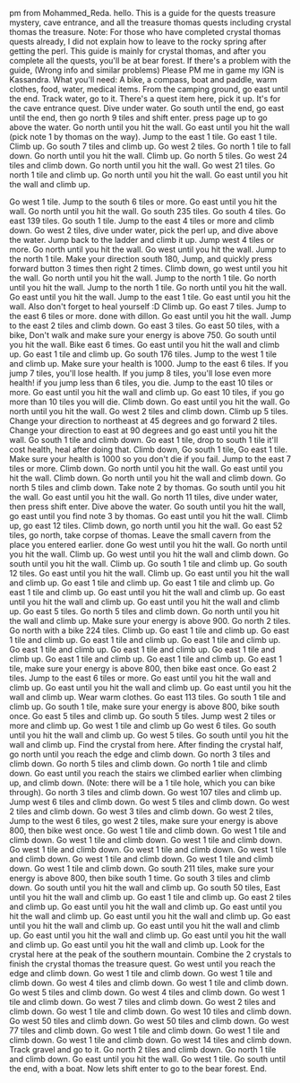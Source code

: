 pm from Mohammed_Reda. hello. 
This is a guide for the quests treasure mystery, cave entrance, and all the treasure thomas quests including crystal thomas the treasure.
Note: For those who have completed crystal thomas quests already, I did not explain how to leave to the rocky spring after getting the perl. This guide is mainly for crystal thomas, and after you complete all the quests, you'll be at bear forest.
If there's a problem with the guide, (Wrong info and similar problems) Please PM me in game my IGN is Kassandra.
What you'll need:
A bike, a compass, boat and paddle, warm clothes, food, water, medical items.
From the camping ground, go east until the end.
Track water, go to it.
There's a quest item here, pick it up. It's for the cave entrance quest.
Dive under water.
Go south until the end, go east until the end, then go north 9 tiles and shift enter.
press page up to go above the water.
Go north until you hit the wall.
Go east until you hit the wall (pick note 1 by thomas on the way).
Jump to the east 1 tile.
Go east 1 tile.
Climb up.
Go south 7 tiles and climb up.
Go west 2 tiles.
Go north 1 tile to fall down.
Go north until you hit the wall.
Climb up.
Go north 5 tiles.
Go west 24 tiles and climb down.
Go north until you hit the wall.
Go west 21 tiles.
Go north 1 tile and climb up.
Go north until you hit the wall.
Go east until you hit the wall and climb up.

Go west 1 tile.
Jump to the south 6 tiles or more.
Go east until you hit the wall.
Go north until you hit the wall.
Go south 235 tiles.
Go south 4 tiles.
Go east 139 tiles.
Go south 1 tile.
Jump to the east 4 tiles or more and climb down.
Go west 2 tiles, dive under water, pick the perl up, and dive above the water.
Jump back to the ladder and climb it up.
Jump west 4 tiles or more.
Go north  until you hit the wall.
Go west until you hit the wall.
Jump to the north 1 tile.
Make your direction south 180, Jump, and quickly press forward button 3 times then right 2 times.
Climb down, go west until you hit the wall.
Go north until you hit the wall.
Jump to the north 1 tile.
		Go north until you hit the wall.
Jump to the north 1 tile.
Go north until you hit the wall.
Go east until you hit the wall.
Jump to the east 1 tile.
Go east until you hit the wall.
Also don't forget to heal yourself :D
Climb up.
Go east 7 tiles.
Jump to the east 6 tiles or more. done with dillon.
Go east until you hit the wall.
Jump to the east 2 tiles and climb down.
Go east 3 tiles.
Go east 50 tiles, with a bike, Don't walk and make sure your energy is above 750.
Go south until you hit the wall.
Bike east 6 times.
Go east until you hit the wall and climb up.
Go east 1 tile and climb up.
Go south 176 tiles.
Jump to the west 1 tile and climb up.
Make sure your health is 1000.
Jump to the east 6 tiles.
If you jump 7 tiles, you'll lose health. If you jump 8 tiles, you'll lose even more health! if you jump less than 6 tiles, you die.
Jump to the east 10 tiles or more.
Go east until you hit the wall and climb up.
Go east 10 tiles, if you go more than 10 tiles you will die.
Climb down.
Go east until you hit the wall.
Go north until you hit the wall.
Go west 2 tiles and climb down.
Climb up 5 tiles.
Change your direction to northeast at 45 degrees and go forward 2 tiles.
Change your direction to east at 90 degrees and go east until you hit the wall.
Go south 1 tile and climb down.
Go east 1 tile, drop to south 1 tile it'll cost health, heal after doing that.
Climb down, Go south 1 tile, Go east 1 tile.
Make sure your health is 1000 so you don't die if you fail.
Jump to the east 7 tiles or more.
Climb down.
Go north until you hit the wall.
Go east until you hit the wall.
Climb down.
Go north until you hit the wall and climb down.
Go north 5 tiles and climb down.
Take note 2 by thomas.
Go south until you hit the wall.
Go east until you hit the wall.
Go north 11 tiles, dive under water, then press shift enter.
Dive above the water.
Go south until you hit the wall, go east until you find note 3 by thomas.
Go east until you hit the wall.
Climb up, go east 12 tiles.
Climb down, go north until you hit the wall.
Go east 52 tiles, go north, take corpse of thomas.
Leave the small cavern from the place you entered earlier. done
Go west until you hit the wall.
Go north until you hit the wall.
Climb up.
Go west until you hit the wall and climb down.
Go south until you hit the wall.
Climb up.
Go south 1 tile and climb up.
Go south 12 tiles.
Go east until you hit the wall.
Climb up.
Go east until you hit the wall and climb up.
Go east 1 tile and climb up.
Go east 1 tile and climb up.
Go east 1 tile and climb up.
Go east until you hit the wall and climb up.
Go east until you hit the wall and climb up.
Go east until you hit the wall and climb up.
Go east 5 tiles. 
Go north 5 tiles and climb down.
Go north until you hit the wall and climb up.
Make sure your energy is above 900.
Go north 2 tiles.
Go north with a bike 224 tiles.
Climb up. 
Go east 1 tile and climb up.
Go east 1 tile and climb up.
Go east 1 tile and climb up.
Go east 1 tile and climb up.
Go east 1 tile and climb up.
Go east 1 tile and climb up.
Go east 1 tile and climb up.
Go east 1 tile and climb up.
Go east 1 tile and climb up.
Go east 1 tile, make sure your energy is above 800, then bike east once.
Go east 2 tiles.
Jump to the east 6 tiles or more.
Go east until you hit the wall and climb up.
Go east until you hit the wall and climb up.
Go east until you hit the wall and climb up.
Wear warm clothes.
Go east 113 tiles.
Go south 1 tile and climb up.
Go south 1 tile, make sure your energy is above 800, bike south once.
Go east 5 tiles and climb up.
Go south 5 tiles.
Jump west 2 tiles or more and climb up.
Go west 1 tile and climb up
Go west 6 tiles.
Go south until you hit the wall and climb up.
Go west 5 tiles.
Go south until you hit the wall and climb up.
Find the crystal from here.
After finding the crystal half, go north until you reach the edge and climb down.
Go north 3 tiles and climb down.
Go north 5 tiles and climb down.
Go north 1 tile and climb down.
Go east until you reach the stairs we climbed earlier when climbing up, and climb down. (Note: there will be a 1 tile hole, which you can bike through).
Go north 3 tiles and climb down.
Go west 107 tiles and climb up. 
Jump west 6 tiles and climb down.
Go west 5 tiles and climb down.
Go west 2 tiles and climb down.
Go west 3 tiles and climb down.
Go west 2 tiles, Jump to the west 6 tiles, go west 2 tiles, make sure your energy is above 800, then bike west once.
Go west 1 tile and climb down.
Go west 1 tile and climb down.
Go west 1 tile and climb down.
Go west 1 tile and climb down.
Go west 1 tile and climb down.
Go west 1 tile and climb down.
Go west 1 tile and climb down.
Go west 1 tile and climb down.
Go west 1 tile and climb down.
Go west 1 tile and climb down.
Go south 211 tiles, make sure your energy is above 800, then bike south 1 time.
Go south 3 tiles and climb down.
Go south until you hit the wall and climb up.
Go south 50 tiles, East until you hit the wall and climb up.
Go east 1 tile and climb up.
Go east 2 tiles and climb up.
Go east until you hit the wall and climb up.
Go east until you hit the wall and climb up.
Go east until you hit the wall and climb up.
Go east until you hit the wall and climb up.
Go east until you hit the wall and climb up.
Go east until you hit the wall and climb up.
Go east until you hit the wall and climb up.
Go east until you hit the wall and climb up.
Look for the crystal here at the peak of the southern mountain.
Combine the 2 crystals to finish the crystal thomas the treasure quest.
Go west until you reach the edge and climb down.
Go west 1 tile and climb down.
Go west 1 tile and climb down.
Go west 4 tiles and climb down.
Go west 1 tile and climb down.
Go west 5 tiles and climb down.
Go west 4 tiles and climb down.
Go west 1 tile and climb down.
Go west 7 tiles and climb down.
Go west 2 tiles and climb down.
Go west 1 tile and climb down.
Go west 10 tiles and climb down.
Go west 50 tiles and climb down.
Go west 50 tiles and climb down.
Go west 77 tiles and climb down.
Go west 1 tile and climb down.
Go west 1 tile and climb down.
Go west 1 tile and climb down.
Go west 14 tiles and climb down.
Track gravel and go to it.
Go north 2 tiles and climb down.
Go north 1 tile and climb down.
Go east until you hit the wall.
Go west 1 tile.
Go south until the end, with a boat.
Now lets shift enter to go to the bear forest.
End.
